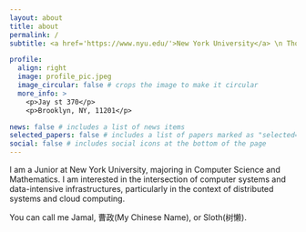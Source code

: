 ```yaml
---
layout: about
title: about
permalink: /
subtitle: <a href='https://www.nyu.edu/'>New York University</a> \n Those who ripen swiftly may find the harvest of true wisdom delayed.

profile:
  align: right
  image: profile_pic.jpeg
  image_circular: false # crops the image to make it circular
  more_info: >
    <p>Jay st 370</p>
    <p>Brooklyn, NY, 11201</p>

news: false # includes a list of news items
selected_papers: false # includes a list of papers marked as "selected={true}"
social: false # includes social icons at the bottom of the page
---
```


I am a Junior at New York University, majoring in Computer Science and Mathematics. I am interested in the intersection of computer systems and data-intensive infrastructures, particularly in the context of distributed systems and cloud computing. 

You can call me Jamal, 曹政(My Chinese Name), or Sloth(树懒).